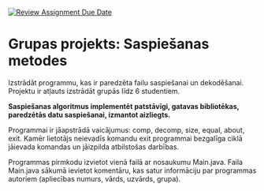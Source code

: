 [![Review Assignment Due Date](https://classroom.github.com/assets/deadline-readme-button-24ddc0f5d75046c5622901739e7c5dd533143b0c8e959d652212380cedb1ea36.svg)](https://classroom.github.com/a/_LO9ah_E)
# Grupas projekts: Saspiešanas metodes

Izstrādāt programmu, kas ir paredzēta failu saspiešanai un dekodēšanai. Projektu ir atļauts izstrādāt grupās līdz 6 studentiem.

<b>Saspiešanas algoritmus implementēt patstāvīgi, gatavas bibliotēkas, paredzētās datu saspiešanai, izmantot aizliegts.</b>

Programmai ir jāapstrādā vaicājumus: comp, decomp, size, equal, about, exit. 
Kamēr lietotājs neievadīs komandu exit programmai bezgalīga ciklā jāievada komandas un jāizpilda atbilstošas darbības. 

Programmas pirmkodu izvietot vienā failā ar nosaukumu Main.java.
Faila Main.java sākumā ievietot komentāru, kas satur informāciju par programmas autoriem (apliecības numurs, vārds, uzvārds, grupa).


